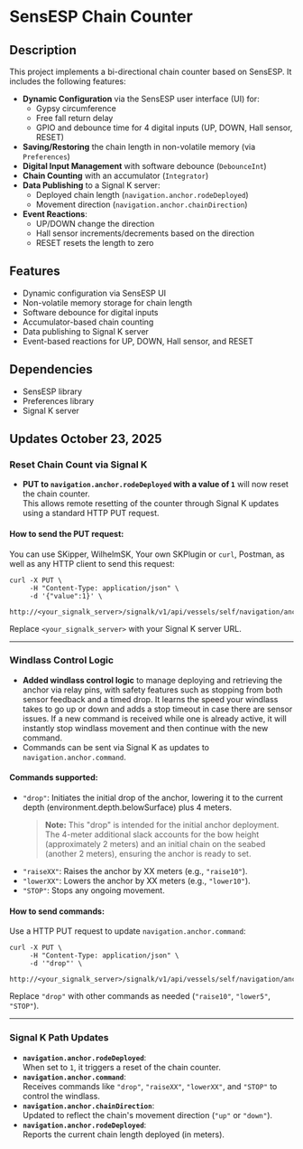 # SensESP Chain Counter

## Description

This project implements a bi-directional chain counter based on SensESP. It includes the following features:

- **Dynamic Configuration** via the SensESP user interface (UI) for:
  - Gypsy circumference
  - Free fall return delay
  - GPIO and debounce time for 4 digital inputs (UP, DOWN, Hall sensor, RESET)
- **Saving/Restoring** the chain length in non-volatile memory (via `Preferences`)
- **Digital Input Management** with software debounce (`DebounceInt`)
- **Chain Counting** with an accumulator (`Integrator`)
- **Data Publishing** to a Signal K server:
  - Deployed chain length (`navigation.anchor.rodeDeployed`)
  - Movement direction (`navigation.anchor.chainDirection`)
- **Event Reactions**:
  - UP/DOWN change the direction
  - Hall sensor increments/decrements based on the direction
  - RESET resets the length to zero

## Features

- Dynamic configuration via SensESP UI
- Non-volatile memory storage for chain length
- Software debounce for digital inputs
- Accumulator-based chain counting
- Data publishing to Signal K server
- Event-based reactions for UP, DOWN, Hall sensor, and RESET

## Dependencies

- SensESP library
- Preferences library
- Signal K server



## Updates  October 23, 2025

### Reset Chain Count via Signal K
- **PUT to `navigation.anchor.rodeDeployed` with a value of `1`** will now reset the chain counter.  
  This allows remote resetting of the counter through Signal K updates using a standard HTTP PUT request.

#### How to send the PUT request:
You can use SKipper, WilhelmSK, Your own SKPlugin or `curl`, Postman, as well as any HTTP client to send this request:

    curl -X PUT \
         -H "Content-Type: application/json" \
         -d '{"value":1}' \
         http://<your_signalk_server>/signalk/v1/api/vessels/self/navigation/anchor/rodeDeployed

Replace `<your_signalk_server>` with your Signal K server URL.

---

### Windlass Control Logic
- **Added windlass control logic** to manage deploying and retrieving the anchor via relay pins, with safety features such as stopping from both sensor feedback and a timed drop.  It learns the speed your windlass takes to go up or down and adds a stop timeout in case there are sensor issues.  If a new command is received while one is already active, it will instantly stop windlass movement and then continue with the new command.
- Commands can be sent via Signal K as updates to `navigation.anchor.command`.

#### Commands supported:
- `"drop"`: Initiates the initial drop of the anchor, lowering it to the current depth (environment.depth.belowSurface) plus 4 meters.  
  > **Note:** This "drop" is intended for the initial anchor deployment. The 4-meter additional slack accounts for the bow height (approximately 2 meters) and an initial chain on the seabed (another 2 meters), ensuring the anchor is ready to set.
- `"raiseXX"`: Raises the anchor by XX meters (e.g., `"raise10"`).
- `"lowerXX"`: Lowers the anchor by XX meters (e.g., `"lower10"`).
- `"STOP"`: Stops any ongoing movement.

#### How to send commands:
Use a HTTP PUT request to update `navigation.anchor.command`:

    curl -X PUT \
         -H "Content-Type: application/json" \
         -d '"drop"' \
         http://<your_signalk_server>/signalk/v1/api/vessels/self/navigation/anchor/command

Replace `"drop"` with other commands as needed (`"raise10"`, `"lower5"`, `"STOP"`).

---

### Signal K Path Updates
- **`navigation.anchor.rodeDeployed`**:  
  When set to `1`, it triggers a reset of the chain counter.
- **`navigation.anchor.command`**:  
  Receives commands like `"drop"`, `"raiseXX"`, `"lowerXX"`, and `"STOP"` to control the windlass.
- **`navigation.anchor.chainDirection`**:  
  Updated to reflect the chain's movement direction (`"up"` or `"down"`).
- **`navigation.anchor.rodeDeployed`**:  
  Reports the current chain length deployed (in meters).
